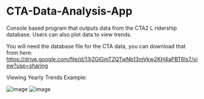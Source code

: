 # CTA-Data-Analysis-App
Console based program that outputs data from the CTA2 L ridership database. Users can also plot data to view trends.

You will need the database file for the CTA data, you can download that from here: https://drive.google.com/file/d/13jZGlGmTZQTwNb13mVkw2KH4aPBT6ls7/view?usp=sharing

Viewing Yearly Trends Example:


![image](https://github.com/user-attachments/assets/a4815ffc-917e-4efb-8fae-00077ef0623f)
![image](https://github.com/user-attachments/assets/3be65e6d-bbac-4370-8c35-dac679df8ccf)

